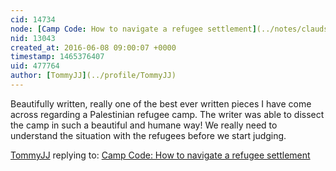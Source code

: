 ```yaml
---
cid: 14734
node: [Camp Code: How to navigate a refugee settlement](../notes/clauds/04-28-2016/camp-code-how-to-navigate-a-refugee-settlement)
nid: 13043
created_at: 2016-06-08 09:00:07 +0000
timestamp: 1465376407
uid: 477764
author: [TommyJJ](../profile/TommyJJ)
---
```


Beautifully written, really one of the best ever written pieces I have come across regarding a Palestinian refugee camp. The writer was able to dissect the camp in such a beautiful and humane way! We really need to understand the situation with the refugees before we start judging.

[TommyJJ](../profile/TommyJJ) replying to: [Camp Code: How to navigate a refugee settlement](../notes/clauds/04-28-2016/camp-code-how-to-navigate-a-refugee-settlement)


